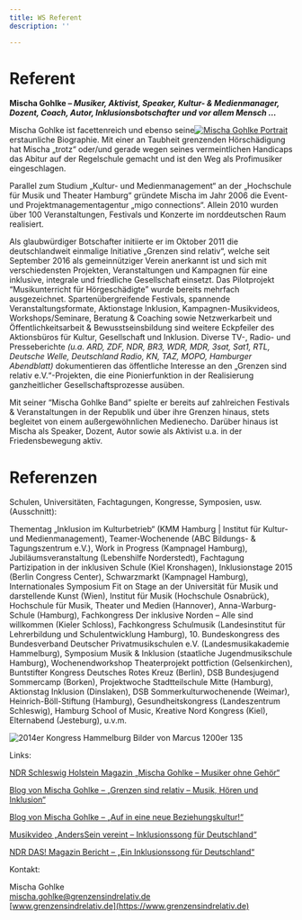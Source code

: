 ```yaml
---
title: WS Referent
description: ''

---
```

# Referent

**Mischa Gohlke – _Musiker, Aktivist, Speaker, Kultur- & Medienmanager, Dozent, Coach, Autor, Inklusionsbotschafter und vor allem Mensch …_**

Mischa Gohlke ist facettenreich und ebenso seine[![Mischa Gohlke Portrait](https://www.grenzensindrelativ.de/wp-content/uploads/2014/07/Mischa-Gohlke-Portrait-300x300.jpg?size=270x270)](https://www.grenzensindrelativ.de/wp-content/uploads/2014/07/Mischa-Gohlke-Portrait.jpg) erstaunliche Biographie. Mit einer an Taubheit grenzenden Hörschädigung hat Mischa „trotz“ oder/und gerade wegen seines vermeintlichen Handicaps das Abitur auf der Regelschule gemacht und ist den Weg als Profimusiker eingeschlagen.

Parallel zum Studium „Kultur- und Medienmanagement“ an der „Hochschule für Musik und Theater Hamburg“ gründete Mischa im Jahr 2006 die Event- und Projektmanagementagentur „migo connections“. Allein 2010 wurden über 100 Veranstaltungen, Festivals und Konzerte im norddeutschen Raum realisiert.

Als glaubwürdiger Botschafter initiierte er im Oktober 2011 die deutschlandweit einmalige Initiative „Grenzen sind relativ“, welche seit September 2016 als gemeinnütziger Verein anerkannt ist und sich mit verschiedensten Projekten, Veranstaltungen und Kampagnen für eine inklusive, integrale und friedliche Gesellschaft einsetzt. Das Pilotprojekt “Мusikunterricht für Hörgeschädigte” wurde bereits mehrfach ausgezeichnet. Spartenübergreifende Festivals, spannende Veranstaltungsformate, Aktionstage Inklusion, Kampagnen-Musikvideos, Workshops/Seminare, Beratung & Coaching sowie Netzwerkarbeit und Öffentlichkeitsarbeit & Bewusstseinsbildung sind weitere Eckpfeiler des Aktionsbüros für Kultur, Gesellschaft und Inklusion. Diverse TV-, Radio- und Presseberichte _(u.a. ARD, ZDF, NDR, BR3, WDR, MDR, 3sat, Sat1, RTL, Deutsche Welle, Deutschland Radio, KN, TAZ, MOPO, Hamburger Abendblatt)_ dokumentieren das öffentliche Interesse an den „Grenzen sind relativ e.V.“-Projekten, die eine Pionierfunktion in der Realisierung ganzheitlicher Gesellschaftsprozesse ausüben.

Mit seiner “Mischa Gohlke Band” spielte er bereits auf zahlreichen Festivals & Veranstaltungen in der Republik und über ihre Grenzen hinaus, stets begleitet von einem außergewöhnlichen Medienecho. Darüber hinaus ist Mischa als Speaker, Dozent, Autor sowie als Aktivist u.a. in der Friedensbewegung aktiv.

# Referenzen

Schulen, Universitäten, Fachtagungen, Kongresse, Symposien, usw. (Ausschnitt):

Thementag „Inklusion im Kulturbetrieb“ (KMM Hamburg | Institut für Kultur- und Medienmanagement), Teamer-Wochenende (ABC Bildungs- & Tagungszentrum e.V.), Work in Progress (Kampnagel Hamburg), Jubiläumsveranstaltung (Lebenshilfe Norderstedt), Fachtagung Partizipation in der inklusiven Schule (Kiel Kronshagen), Inklusionstage 2015 (Berlin Congress Center), Schwarzmarkt (Kampnagel Hamburg), Internationales Symposium Fit on Stage an der Universität für Musik und darstellende Kunst (Wien), Institut für Musik (Hochschule Osnabrück), Hochschule für Musik, Theater und Medien (Hannover), Anna-Warburg-Schule (Hamburg), Fachkongress Der inklusive Norden – Alle sind willkommen (Kieler Schloss), Fachkongress Schulmusik (Landesinstitut für Lehrerbildung und Schulentwicklung Hamburg), 10. Bundeskongress des Bundesverband Deutscher Privatmusikschulen e.V. (Landesmusikakademie Hammelburg), Symposium Musik & Inklusion (staatliche Jugendmusikschule Hamburg), Wochenendworkshop Theaterprojekt pottfiction (Gelsenkirchen), Buntstifter Kongress Deutsches Rotes Kreuz (Berlin), DSB Bundesjugend Sommercamp (Borken), Projektwoche Stadtteilschule Mitte (Hamburg), Aktionstag Inklusion (Dinslaken), DSB Sommerkulturwochenende (Weimar), Heinrich-Böll-Stiftung (Hamburg), Gesundheitskongress (Landeszentrum Schleswig), Hamburg School of Music, Kreative Nord Kongress (Kiel), Elternabend (Jesteburg), u.v.m.

![2014er Kongress Hammelburg Bilder von Marcus 1200er 135](https://www.grenzensindrelativ.de/wp-content/uploads/2014/07/2014er-Kongress-Hammelburg-Bilder-von-Marcus-1200er-135-1024x680.jpg?size=1024x680)

Links:

[NDR Schleswig Holstein Magazin „Mischa Gohlke – Musiker ohne Gehör“](https://www.youtube.com/watch?v=7RohEwmDdXY)

[Blog von Mischa Gohlke – „Grenzen sind relativ – Musik, Hören und Inklusion“](https://www.grenzensindrelativ.de/2015/04/13/grenzen-sind-relativ-musik-und-hoeren.html)

[Blog von Mischa Gohlke – „Auf in eine neue Beziehungskultur!“](https://www.grenzensindrelativ.de/2016/12/03/auf-in-eine-neue-beziehungskultur.html)

[Musikvideo „AndersSein vereint – Inklusionssong für Deutschland“](https://www.youtube.com/watch?v=KPi9ZNp-YJQ)

[NDR DAS! Magazin Bericht – „Ein Inklusionssong für Deutschland“](https://www.youtube.com/watch?v=BPQpJT0kyMw)

Kontakt:

Mischa Gohlke  
mischa.gohlke@grenzensindrelativ.de  
[www.grenzensindrelativ.de](https://www.grenzensindrelativ.de)
